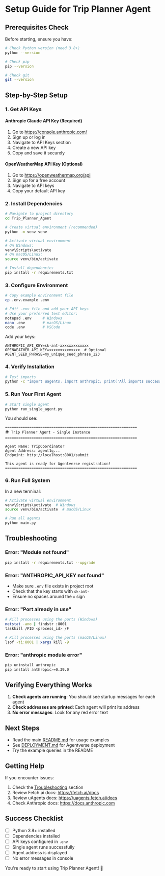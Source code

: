 # Setup Guide for Trip Planner Agent

## Prerequisites Check

Before starting, ensure you have:

```bash
# Check Python version (need 3.8+)
python --version

# Check pip
pip --version

# Check git
git --version
```

## Step-by-Step Setup

### 1. Get API Keys

#### Anthropic Claude API Key (Required)
1. Go to https://console.anthropic.com/
2. Sign up or log in
3. Navigate to API Keys section
4. Create a new API key
5. Copy and save it securely

#### OpenWeatherMap API Key (Optional)
1. Go to https://openweathermap.org/api
2. Sign up for a free account
3. Navigate to API keys
4. Copy your default API key

### 2. Install Dependencies

```bash
# Navigate to project directory
cd Trip_Planner_Agent

# Create virtual environment (recommended)
python -m venv venv

# Activate virtual environment
# On Windows:
venv\Scripts\activate
# On macOS/Linux:
source venv/bin/activate

# Install dependencies
pip install -r requirements.txt
```

### 3. Configure Environment

```bash
# Copy example environment file
cp .env.example .env

# Edit .env file and add your API keys
# Use your preferred text editor:
notepad .env     # Windows
nano .env        # macOS/Linux
code .env        # VSCode
```

Add your keys:
```
ANTHROPIC_API_KEY=sk-ant-xxxxxxxxxxxxx
OPENWEATHER_API_KEY=xxxxxxxxxxxxxx  # Optional
AGENT_SEED_PHRASE=my_unique_seed_phrase_123
```

### 4. Verify Installation

```bash
# Test imports
python -c "import uagents; import anthropic; print('All imports successful!')"
```

### 5. Run Your First Agent

```bash
# Start single agent
python run_single_agent.py
```

You should see:
```
============================================================
🌍 Trip Planner Agent - Single Instance
============================================================

Agent Name: TripCoordinator
Agent Address: agent1q...
Endpoint: http://localhost:8001/submit

This agent is ready for Agentverse registration!
============================================================
```

### 6. Run Full System

In a new terminal:
```bash
# Activate virtual environment
venv\Scripts\activate  # Windows
source venv/bin/activate  # macOS/Linux

# Run all agents
python main.py
```

## Troubleshooting

### Error: "Module not found"
```bash
pip install -r requirements.txt --upgrade
```

### Error: "ANTHROPIC_API_KEY not found"
- Make sure `.env` file exists in project root
- Check that the key starts with `sk-ant-`
- Ensure no spaces around the `=` sign

### Error: "Port already in use"
```bash
# Kill processes using the ports (Windows)
netstat -ano | findstr :8001
taskkill /PID <process_id> /F

# Kill processes using the ports (macOS/Linux)
lsof -ti:8001 | xargs kill -9
```

### Error: "anthropic module error"
```bash
pip uninstall anthropic
pip install anthropic>=0.39.0
```

## Verifying Everything Works

1. **Check agents are running**: You should see startup messages for each agent
2. **Check addresses are printed**: Each agent will print its address
3. **No error messages**: Look for any red error text

## Next Steps

- Read the main [README.md](README.md) for usage examples
- See [DEPLOYMENT.md](DEPLOYMENT.md) for Agentverse deployment
- Try the example queries in the README

## Getting Help

If you encounter issues:
1. Check the [Troubleshooting](#troubleshooting) section
2. Review Fetch.ai docs: https://fetch.ai/docs
3. Review uAgents docs: https://uagents.fetch.ai/docs
4. Check Anthropic docs: https://docs.anthropic.com

## Success Checklist

- [ ] Python 3.8+ installed
- [ ] Dependencies installed
- [ ] API keys configured in `.env`
- [ ] Single agent runs successfully
- [ ] Agent address is displayed
- [ ] No error messages in console

You're ready to start using Trip Planner Agent! 🎉
